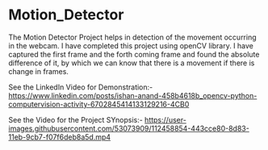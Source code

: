 # Motion_Detector
The Motion Detector Project helps in detection of the movement occurring in the webcam. I have completed this project using openCV library. I have captured the first frame and the forth coming frame and found the absolute difference of it, by which we can know that there is a movement if there is change in frames.

See the LinkedIn Video for Demonstration:- https://www.linkedin.com/posts/ishan-anand-458b4618b_opencv-python-computervision-activity-6702845414133129216-4CB0     

See the Video for the Project SYnopsis:- https://user-images.githubusercontent.com/53073909/112458854-443cce80-8d83-11eb-9cb7-f07f6deb8a5d.mp4

